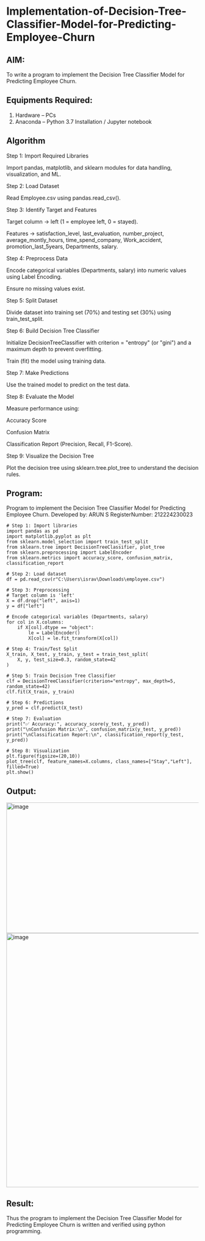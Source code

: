 # Implementation-of-Decision-Tree-Classifier-Model-for-Predicting-Employee-Churn

## AIM:
To write a program to implement the Decision Tree Classifier Model for Predicting Employee Churn.

## Equipments Required:
1. Hardware – PCs
2. Anaconda – Python 3.7 Installation / Jupyter notebook

## Algorithm
Step 1: Import Required Libraries

Import pandas, matplotlib, and sklearn modules for data handling, visualization, and ML.

Step 2: Load Dataset

Read Employee.csv using pandas.read_csv().

Step 3: Identify Target and Features

Target column → left (1 = employee left, 0 = stayed).

Features → satisfaction_level, last_evaluation, number_project, average_montly_hours, time_spend_company, Work_accident, promotion_last_5years, Departments, salary.

Step 4: Preprocess Data

Encode categorical variables (Departments, salary) into numeric values using Label Encoding.

Ensure no missing values exist.

Step 5: Split Dataset

Divide dataset into training set (70%) and testing set (30%) using train_test_split.

Step 6: Build Decision Tree Classifier

Initialize DecisionTreeClassifier with criterion = "entropy" (or "gini") and a maximum depth to prevent overfitting.

Train (fit) the model using training data.

Step 7: Make Predictions

Use the trained model to predict on the test data.

Step 8: Evaluate the Model

Measure performance using:

Accuracy Score

Confusion Matrix

Classification Report (Precision, Recall, F1-Score).

Step 9: Visualize the Decision Tree

Plot the decision tree using sklearn.tree.plot_tree to understand the decision rules.

## Program:
Program to implement the Decision Tree Classifier Model for Predicting Employee Churn.
Developed by: ARUN S
RegisterNumber: 212224230023
```
# Step 1: Import libraries
import pandas as pd
import matplotlib.pyplot as plt
from sklearn.model_selection import train_test_split
from sklearn.tree import DecisionTreeClassifier, plot_tree
from sklearn.preprocessing import LabelEncoder
from sklearn.metrics import accuracy_score, confusion_matrix, classification_report

# Step 2: Load dataset
df = pd.read_csv(r"C:\Users\israv\Downloads\employee.csv")

# Step 3: Preprocessing
# Target column is 'left'
X = df.drop("left", axis=1)
y = df["left"]

# Encode categorical variables (Departments, salary)
for col in X.columns:
    if X[col].dtype == "object":
        le = LabelEncoder()
        X[col] = le.fit_transform(X[col])

# Step 4: Train/Test Split
X_train, X_test, y_train, y_test = train_test_split(
    X, y, test_size=0.3, random_state=42
)

# Step 5: Train Decision Tree Classifier
clf = DecisionTreeClassifier(criterion="entropy", max_depth=5, random_state=42)
clf.fit(X_train, y_train)

# Step 6: Predictions
y_pred = clf.predict(X_test)

# Step 7: Evaluation
print("✅ Accuracy:", accuracy_score(y_test, y_pred))
print("\nConfusion Matrix:\n", confusion_matrix(y_test, y_pred))
print("\nClassification Report:\n", classification_report(y_test, y_pred))

# Step 8: Visualization
plt.figure(figsize=(20,10))
plot_tree(clf, feature_names=X.columns, class_names=["Stay","Left"], filled=True)
plt.show()
```


## Output:
<img width="514" height="341" alt="image" src="https://github.com/user-attachments/assets/bf3a2c12-0a9f-4e89-894d-dea5bad2c440" />

<img width="1395" height="664" alt="image" src="https://github.com/user-attachments/assets/475b444f-10e0-4ba4-b820-a62f5b9fdec3" />




## Result:
Thus the program to implement the  Decision Tree Classifier Model for Predicting Employee Churn is written and verified using python programming.
